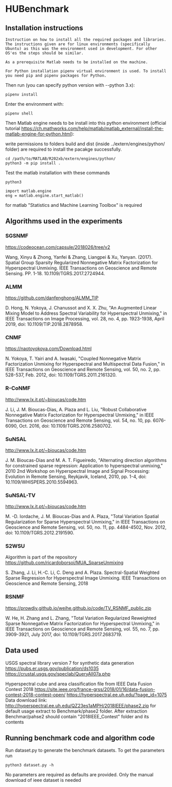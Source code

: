 # HUBenchmark

## Installation instructions

`Instruction on how to install all the required packages and libraries. The instructions given are for linux environments (specifically Ubuntu) as this was the environment used in development. For other OS'es the steps should be similar.`

`As a prerequisite Matlab needs to be installed on the machine.` 

`For Python installation pipenv virtual environment is used. To install you need pip and pipenv packages for Python.`

Then run (you can specify python version with --python 3.x):

```properties
pipenv install
```

Enter the environment with:

```properties
pipenv shell
```

Then Matlab engine needs to be install into this python environment
(official tutorial https://ch.mathworks.com/help/matlab/matlab_external/install-the-matlab-engine-for-python.html):

write permissions to folders build and dist (inside ../extern/engines/python/ folder) are required to install the pacakge successfully.

```properties
cd /path/to/MATLAB/R202xb/extern/engines/python/
python3 -m pip install .
```

Test the matlab installation with these commands

```properties
python3

import matlab.engine
eng = matlab.engine.start_matlab()
```

for matlab "Statistics and Machine Learning Toolbox" is required

## Algorithms used in the experiments

### SGSNMF
https://codeocean.com/capsule/2018026/tree/v2

Wang, Xinyu & Zhong, Yanfei & Zhang, Liangpei & Xu, Yanyan. (2017). Spatial Group Sparsity Regularized Nonnegative Matrix Factorization for Hyperspectral Unmixing. IEEE Transactions on Geoscience and Remote Sensing. PP. 1-18. 10.1109/TGRS.2017.2724944. 

### ALMM

https://github.com/danfenghong/ALMM_TIP

D. Hong, N. Yokoya, J. Chanussot and X. X. Zhu, "An Augmented Linear Mixing Model to Address Spectral Variability for Hyperspectral Unmixing," in IEEE Transactions on Image Processing, vol. 28, no. 4, pp. 1923-1938, April 2019, doi: 10.1109/TIP.2018.2878958.


### CNMF

https://naotoyokoya.com/Download.html

N. Yokoya, T. Yairi and A. Iwasaki, "Coupled Nonnegative Matrix Factorization Unmixing for Hyperspectral and Multispectral Data Fusion," in IEEE Transactions on Geoscience and Remote Sensing, vol. 50, no. 2, pp. 528-537, Feb. 2012, doi: 10.1109/TGRS.2011.2161320.

### R-CoNMF

http://www.lx.it.pt/~bioucas/code.htm

J. Li, J. M. Bioucas-Dias, A. Plaza and L. Liu, "Robust Collaborative Nonnegative Matrix Factorization for Hyperspectral Unmixing," in IEEE Transactions on Geoscience and Remote Sensing, vol. 54, no. 10, pp. 6076-6090, Oct. 2016, doi: 10.1109/TGRS.2016.2580702.

### SuNSAL

http://www.lx.it.pt/~bioucas/code.htm

J. M. Bioucas-Dias and M. A. T. Figueiredo, "Alternating direction algorithms for constrained sparse regression: Application to hyperspectral unmixing," 2010 2nd Workshop on Hyperspectral Image and Signal Processing: Evolution in Remote Sensing, Reykjavik, Iceland, 2010, pp. 1-4, doi: 10.1109/WHISPERS.2010.5594963.

### SuNSAL-TV

http://www.lx.it.pt/~bioucas/code.htm

M. -D. Iordache, J. M. Bioucas-Dias and A. Plaza, "Total Variation Spatial Regularization for Sparse Hyperspectral Unmixing," in IEEE Transactions on Geoscience and Remote Sensing, vol. 50, no. 11, pp. 4484-4502, Nov. 2012, doi: 10.1109/TGRS.2012.2191590.

### S2WSU

Algorithm is part of the repository https://github.com/ricardoborsoi/MUA_SparseUnmixing

 S. Zhang, J. Li, H.-C. Li, C. Deng and A. Plaza. Spectral-Spatial Weighted Sparse Regression for Hyperspectral Image Unmixing. IEEE Transactions on Geoscience and Remote Sensing, 2018


### RSNMF

https://prowdiy.github.io/weihe.github.io/code/TV_RSNMF_public.zip

W. He, H. Zhang and L. Zhang, "Total Variation Regularized Reweighted Sparse Nonnegative Matrix Factorization for Hyperspectral Unmixing," in IEEE Transactions on Geoscience and Remote Sensing, vol. 55, no. 7, pp. 3909-3921, July 2017, doi: 10.1109/TGRS.2017.2683719.


## Data used

USGS spectral library version 7 for synthetic data generation
https://pubs.er.usgs.gov/publication/ds1035 
https://crustal.usgs.gov/speclab/QueryAll07a.php


Hyperspectral cube and area classification file from IEEE Data Fusion Contest 2018
https://site.ieee.org/france-grss/2018/01/16/data-fusion-contest-2018-contest-open/
https://hyperspectral.ee.uh.edu/?page_id=1075
Data download link: http://hyperspectral.ee.uh.edu/QZ23es1aMPH/2018IEEE/phase2.zip
for default usage extract to Benchmark/phase2 folder. After extraction Benchmar/pahse2 should contain "2018IEEE_Contest" folder and its contents


## Running benchmark code and algorithm code

Run dataset.py to generate the benchmark datasets. 
To get the parameters run 
```
python3 dataset.py -h
```
No parameters are required as defaults are provided. Only the manual download of ieee dataset is needed

